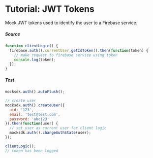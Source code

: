 # Tutorial: JWT Tokens
Mock JWT tokens used to identify the user to a Firebase service.

##### Source
```js
function clientLogic() {
  firebase.auth().currentUser.getIdToken().then(function(token) {
    // make request to firebase service using token
    console.log(token);
  });
}
```

##### Test
```js
mocksdk.auth().autoFlush();

// create user
mocksdk.auth().createUser({
  uid: '123',
  email: 'test@test.com',
  password: 'abc123'
}).then(function(user) {
  // set user as current user for client logic
  mocksdk.auth().changeAuthState(user);
});

clientLogic();
// token has been logged
```
